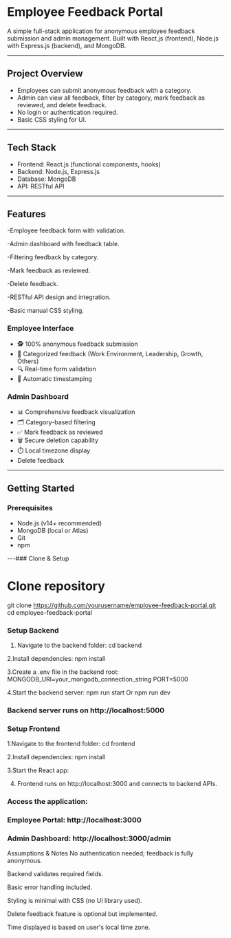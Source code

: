 # Employee Feedback Portal

A simple full-stack application for anonymous employee feedback submission and admin management. Built with React.js (frontend), Node.js with Express.js (backend), and MongoDB.

---

## Project Overview

- Employees can submit anonymous feedback with a category.
- Admin can view all feedback, filter by category, mark feedback as reviewed, and delete feedback.
- No login or authentication required.
- Basic CSS styling for UI.

---

## Tech Stack

- Frontend: React.js (functional components, hooks)
- Backend: Node.js, Express.js
- Database: MongoDB
- API: RESTful API

---

## Features

-Employee feedback form with validation.

-Admin dashboard with feedback table.

-Filtering feedback by category.

-Mark feedback as reviewed.

-Delete feedback.

-RESTful API design and integration.

-Basic manual CSS styling.

### Employee Interface

- 🕵️ 100% anonymous feedback submission
- 📝 Categorized feedback (Work Environment, Leadership, Growth, Others)
- 🔍 Real-time form validation
- 📅 Automatic timestamping

### Admin Dashboard

- 📊 Comprehensive feedback visualization
- 🗂️ Category-based filtering
- ✅ Mark feedback as reviewed
- 🗑️ Secure deletion capability
- ⏱️ Local timezone display
- Delete feedback

---

## Getting Started

### Prerequisites

- Node.js (v14+ recommended)
- MongoDB (local or Atlas)
- Git
- npm

---### Clone & Setup

# Clone repository

git clone https://github.com/yourusername/employee-feedback-portal.git
cd employee-feedback-portal

### Setup Backend

1. Navigate to the backend folder:
   cd backend

2.Install dependencies:
npm install

3.Create a .env file in the backend root:
MONGODB_URI=your_mongodb_connection_string
PORT=5000

4.Start the backend server:
npm run start
Or
npm run dev

### Backend server runs on http://localhost:5000

### Setup Frontend

1.Navigate to the frontend folder:
cd frontend

2.Install dependencies:
npm install

3.Start the React app:

4. Frontend runs on http://localhost:3000 and connects to backend APIs.

### Access the application:

### Employee Portal: http://localhost:3000

### Admin Dashboard: http://localhost:3000/admin

Assumptions & Notes
No authentication needed; feedback is fully anonymous.

Backend validates required fields.

Basic error handling included.

Styling is minimal with CSS (no UI library used).

Delete feedback feature is optional but implemented.

Time displayed is based on user's local time zone.
